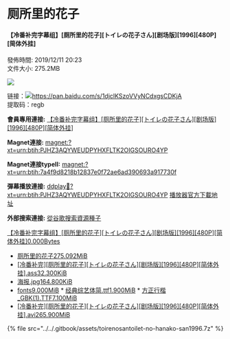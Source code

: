 # 厕所里的花子

#### 【冷番补完字幕组】\[厕所里的花子\]\[トイレの花子さん\]\[剧场版\]\[1996\]\[480P\]\[简体外挂\]

  
發佈時間: 2019/12/11 20:23  
文件大小: 275.2MB

  


![](https://s2.ax1x.com/2019/12/11/Qs2UaT.jpg)

 链接：![](file:///C:/Users/hasee/AppData/Roaming/Tencent/QQTempSys/%W@GJ$ACOF%28TYDYECOKVDYB.png)https://pan.baidu.com/s/1djclKSzoVVyNCdxgsCDKjA   
提取码：regb

  
**會員專用連接:** [【冷番补完字幕组】\[厕所里的花子\]\[トイレの花子さん\]\[剧场版\]\[1996\]\[480P\]\[简体外挂\]](https://dl.dmhy.org/2019/12/11/7a4f9d8218b12837e0f72ae6ad390693a917730f.torrent)

**Magnet連接:** [magnet:?xt=urn:btih:PJHZ3AQYWEUDPYHXFLTK2OIGSOURO4YP](magnet:?xt=urn:btih:PJHZ3AQYWEUDPYHXFLTK2OIGSOURO4YP&dn=&tr=http%3A%2F%2F104.238.198.186%3A8000%2Fannounce&tr=udp%3A%2F%2F104.238.198.186%3A8000%2Fannounce&tr=http%3A%2F%2Ftracker.openbittorrent.com%3A80%2Fannounce&tr=udp%3A%2F%2Ftracker3.itzmx.com%3A6961%2Fannounce&tr=http%3A%2F%2Ftracker4.itzmx.com%3A2710%2Fannounce&tr=http%3A%2F%2Ftracker.publicbt.com%3A80%2Fannounce&tr=http%3A%2F%2Ftracker.prq.to%2Fannounce&tr=http%3A%2F%2Fopen.acgtracker.com%3A1096%2Fannounce&tr=https%3A%2F%2Ft-115.rhcloud.com%2Fonly_for_ylbud&tr=http%3A%2F%2Ftracker1.itzmx.com%3A8080%2Fannounce&tr=http%3A%2F%2Ftracker2.itzmx.com%3A6961%2Fannounce&tr=udp%3A%2F%2Ftracker1.itzmx.com%3A8080%2Fannounce&tr=udp%3A%2F%2Ftracker2.itzmx.com%3A6961%2Fannounce&tr=udp%3A%2F%2Ftracker3.itzmx.com%3A6961%2Fannounce&tr=udp%3A%2F%2Ftracker4.itzmx.com%3A2710%2Fannounce)

**Magnet連接typeII:** [magnet:?xt=urn:btih:7a4f9d8218b12837e0f72ae6ad390693a917730f](magnet:?xt=urn:btih:7a4f9d8218b12837e0f72ae6ad390693a917730f)

**彈幕播放連接:** [ddplay:magnet:?xt=urn:btih:PJHZ3AQYWEUDPYHXFLTK2OIGSOURO4YP](ddplay:magnet:?xt=urn:btih:PJHZ3AQYWEUDPYHXFLTK2OIGSOURO4YP&dn=&tr=http%3A%2F%2F104.238.198.186%3A8000%2Fannounce&tr=udp%3A%2F%2F104.238.198.186%3A8000%2Fannounce&tr=http%3A%2F%2Ftracker.openbittorrent.com%3A80%2Fannounce&tr=udp%3A%2F%2Ftracker3.itzmx.com%3A6961%2Fannounce&tr=http%3A%2F%2Ftracker4.itzmx.com%3A2710%2Fannounce&tr=http%3A%2F%2Ftracker.publicbt.com%3A80%2Fannounce&tr=http%3A%2F%2Ftracker.prq.to%2Fannounce&tr=http%3A%2F%2Fopen.acgtracker.com%3A1096%2Fannounce&tr=https%3A%2F%2Ft-115.rhcloud.com%2Fonly_for_ylbud&tr=http%3A%2F%2Ftracker1.itzmx.com%3A8080%2Fannounce&tr=http%3A%2F%2Ftracker2.itzmx.com%3A6961%2Fannounce&tr=udp%3A%2F%2Ftracker1.itzmx.com%3A8080%2Fannounce&tr=udp%3A%2F%2Ftracker2.itzmx.com%3A6961%2Fannounce&tr=udp%3A%2F%2Ftracker3.itzmx.com%3A6961%2Fannounce&tr=udp%3A%2F%2Ftracker4.itzmx.com%3A2710%2Fannounce) [播放器官方下載地址](http://www.dandanplay.com/?from=dmhy)

**外部搜索連接:** [從谷歌搜索資源種子](https://www.google.com/search?oe=utf-8&q=7a4f9d8218b12837e0f72ae6ad390693a917730f)

  


 [【冷番补完字幕组】\[厕所里的花子\]\[トイレの花子さん\]\[剧场版\]\[1996\]\[480P\]\[简体外挂\]0.000Bytes](https://share.dmhy.org/topics/view/530873_1996_480P.html#)

*  [厕所里的花子275.092MiB](https://share.dmhy.org/topics/view/530873_1996_480P.html#)
  *  [\[冷番补完\]\[厕所里的花子\]\[トイレの花子さん\]\[剧场版\]\[1996\]\[480P\]\[简体外挂\].ass32.300KiB](https://share.dmhy.org/topics/view/530873_1996_480P.html#)
  *  [海报.jpg164.800KiB](https://share.dmhy.org/topics/view/530873_1996_480P.html#)
  *  [fonts9.000MiB](https://share.dmhy.org/topics/view/530873_1996_480P.html#)
    *  [经典综艺体简.ttf1.900MiB](https://share.dmhy.org/topics/view/530873_1996_480P.html#)
    *  [方正行楷\_GBK\(1\).TTF7.100MiB](https://share.dmhy.org/topics/view/530873_1996_480P.html#)
  *  [\[冷番补完\]\[厕所里的花子\]\[トイレの花子さん\]\[剧场版\]\[1996\]\[480P\]\[简体外挂\].avi265.900MiB](https://share.dmhy.org/topics/view/530873_1996_480P.html#)

{% file src="../../.gitbook/assets/toirenosantoilet-no-hanako-san1996.7z" %}

